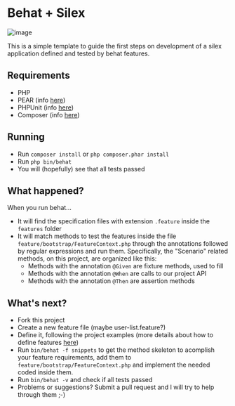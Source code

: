 # Behat + Silex #

![image](https://api.travis-ci.org/yuriteixeira/behat-silex.png)

This is a simple template to guide the first steps on development of a silex application defined and tested by behat features. 

## Requirements ##

* PHP
* PEAR (info [here](http://pear.php.net/manual/en/installation.getting.php))
* PHPUnit (info [here](http://www.phpunit.de/manual/current/en/installation.html#installation.pear))
* Composer (info [here](http://getcomposer.org/doc/00-intro.md#installation-nix))

## Running ##

* Run `composer install` or `php composer.phar install`
* Run `php bin/behat`
* You will (hopefully) see that all tests passed

## What happened? ##

When you run behat...

* It will find the specification files with extension `.feature` inside the `features` folder
* It will match methods to test the features inside the file `feature/bootstrap/FeatureContext.php` through the annotations followed by regular expressions and run them. Specifically, the "Scenario" related methods, on this project, are organized like this:
	* Methods with the annotation `@Given` are fixture methods, used to fill 
	* Methods with the annotation `@When` are calls to our project API
	* Methods with the annotation `@Then` are assertion methods
	
## What's next? ##

* Fork this project
* Create a new feature file (maybe user-list.feature?)
* Define it, following the project examples (more details about how to define features [here](http://docs.behat.org/guides/1.gherkin.html))
* Run `bin/behat -f snippets` to get the method skeleton to acomplish your feature requirements, add them to `feature/bootstrap/FeatureContext.php` and implement the needed coded inside them.
* Run `bin/behat -v` and check if all tests passed
* Problems or suggestions? Submit a pull request and I will try to help through them ;-)




